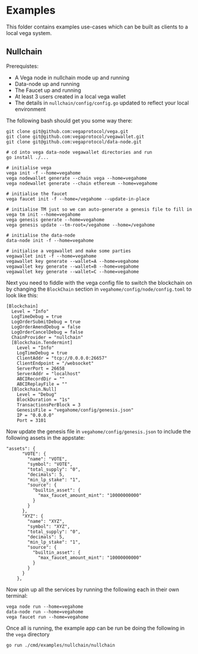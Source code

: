 # Examples

This folder contains examples use-cases which can be built as clients to a local vega system.

## Nullchain

Prerequistes:
- A Vega node in nullchain mode up and running
- Data-node up and running
- The Faucet up and running
- At least 3 users created in a local vega wallet
- The details in `nullchain/config/config.go` updated to reflect your local environment

The following bash should get you some way there:
```
git clone git@github.com:vegaprotocol/vega.git
git clone git@github.com:vegaprotocol/vegawallet.git
git clone git@github.com:vegaprotocol/data-node.git

# cd into vega data-node vegawallet directories and run
go install ./...

# initialise vega
vega init -f --home=vegahome
vega nodewallet generate --chain vega --home=vegahome
vega nodewallet generate --chain ethereum --home=vegahome

# initialise the faucet
vega faucet init -f --home=/vegahome --update-in-place

# initialise TM just so we can auto-generate a genesis file to fill in
vega tm init --home=vegahome
vega genesis generate --home=vegahome
vega genesis update --tm-root=/vegahome --home=/vegahome

# initialise the data-node
data-node init -f --home=vegahome

# initialise a vegawallet and make some parties
vegawallet init -f --home=vegahome
vegawallet key generate --wallet=A --home=vegahome
vegawallet key generate --wallet=B --home=vegahome
vegawallet key generate --wallet=C --home=vegahome
```

Next you need to fiddle with the vega config file to switch the blockchain on by changing the `BlockChain` section in `vegahome/config/node/config.toml` to look like this:
```
[Blockchain]
  Level = "Info"
  LogTimeDebug = true
  LogOrderSubmitDebug = true
  LogOrderAmendDebug = false
  LogOrderCancelDebug = false
  ChainProvider = "nullchain"
  [Blockchain.Tendermint]
    Level = "Info"
    LogTimeDebug = true
    ClientAddr = "tcp://0.0.0.0:26657"
    ClientEndpoint = "/websocket"
    ServerPort = 26658
    ServerAddr = "localhost"
    ABCIRecordDir = ""
    ABCIReplayFile = ""
  [Blockchain.Null]
    Level = "Debug"
    BlockDuration = "1s"
    TransactionsPerBlock = 3
    GenesisFile = "vegahome/config/genesis.json"
    IP = "0.0.0.0"
    Port = 3101
```

Now update the genesis file in `vegahome/config/genesis.json` to include the following assets in the appstate:

```
"assets": {
      "VOTE": {
        "name": "VOTE",
        "symbol": "VOTE",
        "total_supply": "0",
        "decimals": 5,
        "min_lp_stake": "1",
        "source": {
          "builtin_asset": {
            "max_faucet_amount_mint": "10000000000"
          }
        }
      },
      "XYZ": {
        "name": "XYZ",
        "symbol": "XYZ",
        "total_supply": "0",
        "decimals": 5,
        "min_lp_stake": "1",
        "source": {
          "builtin_asset": {
            "max_faucet_amount_mint": "10000000000"
          }
        }
      }
    },
```

Now spin up all the services by running the following each in their own terminal:

```
vega node run --home=vegahome
data-node run --home=vegahome
vega faucet run --home=vegahome

```

Once all is running, the example app can be run be doing the following in the `vega` directory
```
go run ./cmd/examples/nullchain/nullchain
```
